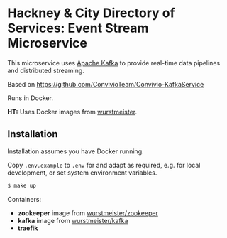 # Hackney & City Directory of Services: Event Stream Microservice

This microservice uses [Apache Kafka](https://kafka.apache.org/) to provide real-time data pipelines and distributed streaming.

Based on https://github.com/ConvivioTeam/Convivio-KafkaService

Runs in Docker.

**HT:**
Uses Docker images from [wurstmeister](https://hub.docker.com/u/wurstmeister/).

## Installation

Installation assumes you have Docker running.

Copy `.env.example` to `.env` for and adapt as required, e.g. for local development, or set system environment variables. 

```bash
$ make up
```

Containers:

- **zookeeper** image from [wurstmeister/zookeeper](https://hub.docker.com/r/wurstmeister/zookeeper/)
- **kafka** image from [wurstmeister/kafka](https://hub.docker.com/r/wurstmeister/kafka/)
- **traefik**